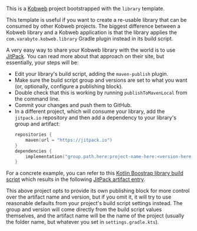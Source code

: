 This is a [Kobweb](https://github.com/varabyte/kobweb) project bootstrapped with the `library` template.

This template is useful if you want to create a re-usable library that can be consumed by other Kobweb projects. The
biggest difference between a Kobweb library and a Kobweb application is that the library applies the
`com.varabyte.kobweb.library` Gradle plugin instead in its build script.

A very easy way to share your Kobweb library with the world is to use [JitPack](https://jitpack.io/). You can read more
about that approach on their site, but essentially, your steps will be:

* Edit your library's build script, adding the `maven-publish` plugin.
* Make sure the build script group and versions are set to what you want (or, optionally, configure a publishing block).
* Double check that this is working by running `publishToMavenLocal` from the command line.
* Commit your changes and push them to GitHub.
* In a different project, which will consume your library, add the `jitpack.io` repository and then add a dependency
  to your library's group and artifact:
  ```kotlin
  repositories {
      maven(url = "https://jitpack.io")
  }
  dependencies {
      implementation("group.path.here:project-name-here:<version-here>")
  }
  ```

For a concrete example, you can refer to
this [Kotlin Boostrap library build script](https://github.com/stevdza-san/KotlinBootstrap/blob/master/bootstrap/build.gradle.kts)
which results in the following [JitPack artifact entry](https://jitpack.io/#stevdza-san/KotlinBootstrap).

This above project opts to provide its own publishing block for more control over the artifact name and version, but if
you omit it, it will try to use reasonable defaults from your project's build script settings instead. The group and
version will come directly from the build script values themselves, and the artifact name will be the name of the
project (usually the folder name, but whatever you set in `settings.gradle.kts`).
